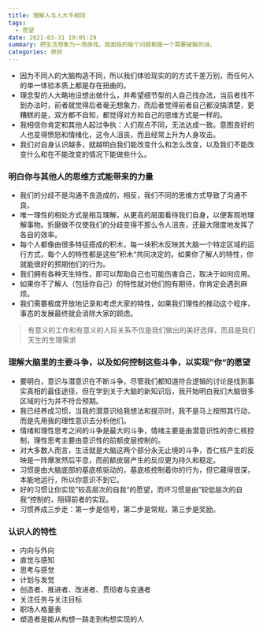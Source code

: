 ```yaml
---
title: 理解人与人大不相同
tags:
  - 愿望
date: 2021-03-31 19:05:29
summary: 把生活想象为一场游戏，我面临的每个问题都是一个需要破解的谜。
categories: 原则
---
```


- 因为不同人的大脑构造不同，所以我们体验现实的的方式千差万别，而任何人的单一体验本质上都是存在扭曲的。
- 理念型的人大略地设想出做什么，并希望细节型的人自己找办法，当后者找不到办法时，前者就觉得后者毫无想象力，而后者觉得前者自己都没搞清楚，更糟糕的是，双方都不自知，都觉得对方和自己的思维方式是一样的。
- 我相信你肯定和其他人起过争执：人们观点不同，无法达成一致。意图良好的人也变得愤怒和情绪化，这令人沮丧，而且经常上升为人身攻击。
- 我们对自身认识越多，就越明白我们能改变什么和怎么改变，以及我们不能改变什么和在不能改变的情况下能做些什么。

### 明白你与其他人的思维方式能带来的力量

- 我们的分歧不是沟通不良造成的，相反，我们不同的思维方式导致了沟通不良。
- 唯一理性的相处方式是相互理解，从更高的层面看待我们自身，以便客观地理解事物。折磨做不仅使我们的分歧变得不那么令人沮丧，还最大限度地发挥了各自的效率。
- 每个人都像由很多特征搭成的积木，每一块积木反映其大脑一个特定区域的运行方式，每个人的特性都是这些”积木“共同决定的。如果你了解人的特性，你就能很好的预期他们的行为。
- 我们拥有各种天生特性，即可以帮助自己也可能伤害自己，取决于如何应用。
- 如果你不了解人（包括你自己）的特性就对他们抱有期待，你肯定会遇到麻烦。
- 我们需要极度开放地记录和考虑大家的特性，如果我们理性的推动这个程序，事态的发展最终就会消除大家的顾虑。

> 有意义的工作和有意义的人际关系不仅是我们做出的美好选择，而且是我们天生的生理需求

### 理解大脑里的主要斗争，以及如何控制这些斗争，以实现”你“的愿望

- 要明白，意识与潜意识在不断斗争，尽管我们都知道符合逻辑的讨论是找到事实真相的最佳途径，但在学到关于大脑的新知识后，我开始明白我们大脑很多区域的行为并不符合预期。
- 我已经养成习惯，当我的潜意识给我想法和提示时，我不是马上按照其行动，而是先用我的理性意识去分析他们。
- 情绪和理性思考之间的斗争是最大的斗争，情绪主要是由潜意识性的杏仁核控制，理性思考主要由意识性的前额皮层控制的。
- 对大多数人而言，生活就是大脑这两个部分永无止境的斗争，杏仁核产生的反映是一阵爆发然后平息，而前额皮层产生的反应更为持久和稳定。
- 习惯是由大脑底部的基底核驱动的，基底核控制着你的行为，但它藏得很深，本能地运行，所以你意识不到它。
- 好的习惯让你实现”较高层次的自我“的愿望，而坏习惯是由”较低层次的自我“控制的，阻碍前者的实现。
- 习惯养成三步走：第一步是信号，第二步是常规，第三步是奖励。

### 认识人的特性

- 内向与外向
- 直觉与感知
- 思考与感觉
- 计划与发觉
- 创造者、推进者、改进者、贯彻者与变通者
- 关注任务与关注目标
- 职场人格量表
- 塑造者是能从构想一路走到构想实现的人

